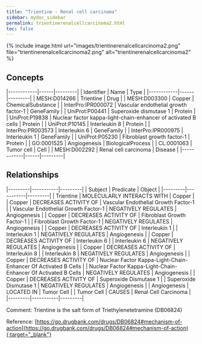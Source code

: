 ```yaml
---
title: "Trientine - Renal cell carcinoma"
sidebar: mydoc_sidebar
permalink: trientinerenalcellcarcinoma2.html
toc: false 
---
```


{% include image.html url="images/trientinerenalcellcarcinoma2.png" file="trientinerenalcellcarcinoma2.png" alt="trientinerenalcellcarcinoma2" %}

## Concepts

|------------|------|---------|
| Identifier | Name | Type    |
|------------|------|---------|
| MESH:D014266 | Trientine | Drug |
| MESH:D003300 | Copper | ChemicalSubstance |
| InterPro:IPR000072 | Vascular endothelial growth factor-1 | GeneFamily |
| UniProt:P00441 | Superoxide dismutase 1 | Protein |
| UniProt:P19838 | Nuclear factor kappa-light-chain-enhancer of activated B cells | Protein |
| UniProt:P10145 | Interleukin 8 | Protein |
| InterPro:PR003573 | Interleukin 6 | GeneFamily |
| InterPro:IPR000975 | Interleukin 1 | GeneFamily |
| UniProt:P05230 | Fibroblast growth factor-1 | Protein |
| GO:0001525 | Angiogenesis | BiologicalProcess |
| CL:0001063 | Tumor cell | Cell |
| MESH:D002292 | Renal cell carcinoma | Disease |
|------------|------|---------|

## Relationships

|---------|-----------|---------|
| Subject | Predicate | Object  |
|---------|-----------|---------|
| Trientine | MOLECULARLY INTERACTS WITH | Copper |
| Copper | DECREASES ACTIVITY OF | Vascular Endothelial Growth Factor-1 |
| Vascular Endothelial Growth Factor-1 | NEGATIVELY REGULATES | Angiogenesis |
| Copper | DECREASES ACTIVITY OF | Fibroblast Growth Factor-1 |
| Fibroblast Growth Factor-1 | NEGATIVELY REGULATES | Angiogenesis |
| Copper | DECREASES ACTIVITY OF | Interleukin 1 |
| Interleukin 1 | NEGATIVELY REGULATES | Angiogenesis |
| Copper | DECREASES ACTIVITY OF | Interleukin 6 |
| Interleukin 6 | NEGATIVELY REGULATES | Angiogenesis |
| Copper | DECREASES ACTIVITY OF | Interleukin 8 |
| Interleukin 8 | NEGATIVELY REGULATES | Angiogenesis |
| Copper | DECREASES ACTIVITY OF | Nuclear Factor Kappa-Light-Chain-Enhancer Of Activated B Cells |
| Nuclear Factor Kappa-Light-Chain-Enhancer Of Activated B Cells | NEGATIVELY REGULATES | Angiogenesis |
| Copper | DECREASES ACTIVITY OF | Superoxide Dismutase 1 |
| Superoxide Dismutase 1 | NEGATIVELY REGULATES | Angiogenesis |
| Angiogenesis | LOCATED IN | Tumor Cell |
| Tumor Cell | CAUSES | Renal Cell Carcinoma |
|---------|-----------|---------|

Comment: Trientine is the salt form of Triethylenetetramine (DB06824)

Reference: [https://go.drugbank.com/drugs/DB06824#mechanism-of-action](https://go.drugbank.com/drugs/DB06824#mechanism-of-action){:target="_blank"}
